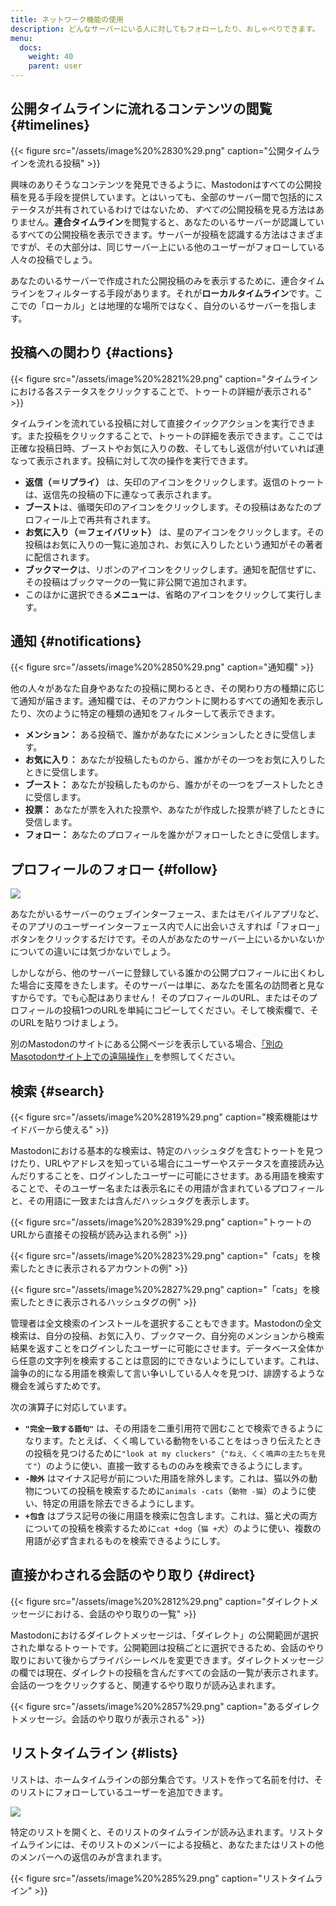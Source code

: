 ```yaml
---
title: ネットワーク機能の使用
description: どんなサーバーにいる人に対してもフォローしたり、おしゃべりできます。
menu:
  docs:
    weight: 40
    parent: user
---
```


## 公開タイムラインに流れるコン​​テンツの閲覧 {#timelines}

{{< figure src="/assets/image%20%2830%29.png" caption="公開タイムラインを流れる投稿" >}}

興味のありそうなコンテンツを発見できるように、Mastodonはすべての公開投稿を見る手段を提供しています。とはいっても、全部のサーバー間で包括的にステータスが共有されているわけではないため、*すべての*公開投稿を見る方法はありません。**連合タイムライン**を閲覧すると、あなたのいるサーバーが認識しているすべての公開投稿を表示できます。サーバーが投稿を認識する方法はさまざまですが、その大部分は、同じサーバー上にいる他のユーザーがフォローしている人々の投稿でしょう。

あなたのいるサーバーで作成された公開投稿のみを表示するために、連合タイムラインをフィルターする手段があります。それが**ローカルタイムライン**です。ここでの「ローカル」とは地理的な場所ではなく、自分のいるサーバーを指します。

## 投稿への関わり {#actions}

{{< figure src="/assets/image%20%2821%29.png" caption="タイムラインにおける各ステータスをクリックすることで、トゥートの詳細が表示される" >}}

タイムラインを流れている投稿に対して直接クイックアクションを実行できます。また投稿をクリックすることで、トゥートの詳細を表示できます。ここでは正確な投稿日時、ブーストやお気に入りの数、そしてもし返信が付いていれば連なって表示されます。投稿に対して次の操作を実行できます。

* **返信（＝リプライ）** は、矢印のアイコンをクリックします。返信のトゥートは、返信先の投稿の下に連なって表示されます。
* **ブースト**は、循環矢印のアイコンをクリックします。その投稿はあなたのプロフィール上で再共有されます。
* **お気に入り（＝フェイバリット）** は、星のアイコンをクリックします。その投稿はお気に入りの一覧に追加され、お気に入りしたという通知がその著者に配信されます。
* **ブックマーク**は、リボンのアイコンをクリックします。通知を配信せずに、その投稿はブックマークの一覧に非公開で追加されます。
* このほかに選択できる**メニュー**は、省略のアイコンをクリックして実行します。

## 通知 {#notifications}

{{< figure src="/assets/image%20%2850%29.png" caption="通知欄" >}}

他の人々があなた自身やあなたの投稿に関わるとき、その関わり方の種類に応じて通知が届きます。通知欄では、そのアカウントに関わるすべての通知を表示したり、次のように特定の種類の通知をフィルターして表示できます。

* **メンション：** ある投稿で、誰かがあなたにメンションしたときに受信します。
* **お気に入り：** あなたが投稿したものから、誰かがその一つをお気に入りしたときに受信します。
* **ブースト：** あなたが投稿したものから、誰かがその一つをブーストしたときに受信します。
* **投票：** あなたが票を入れた投票や、あなたが作成した投票が終了したときに受信します。
* **フォロー：** あなたのプロフィールを誰かがフォローしたときに受信します。

## プロフィールのフォロー {#follow}

![](/assets/image%20%2811%29.png)

あなたがいるサーバーのウェブインターフェース、またはモバイルアプリなど、そのアプリのユーザーインターフェース内で人に出会いさえすれば「フォロー」ボタンをクリックするだけです。その人があなたのサーバー上にいるかいないかについての違いには気づかないでしょう。

しかしながら、他のサーバーに登録している誰かの公開プロフィールに出くわした場合に支障をきたします。そのサーバーは単に、あなたを匿名の訪問者と見なすからです。でも心配はありません！ そのプロフィールのURL、またはそのプロフィールの投稿1つのURLを単純にコピーしてください。そして検索欄で、そのURLを貼りつけましょう。

別のMastodonのサイトにある公開ページを表示している場合、[「別のMasotodonサイト上での遠隔操作」](../external/#interact)を参照してください。

## 検索 {#search}

{{< figure src="/assets/image%20%2819%29.png" caption="検索機能はサイドバーから使える" >}}

Mastodonにおける基本的な検索は、特定のハッシュタグを含むトゥートを見つけたり、URLやアドレスを知っている場合にユーザーやステータスを直接読み込んだりすることを、ログインしたユーザーに可能にさせます。ある用語を検索することで、そのユーザー名または表示名にその用語が含まれているプロフィールと、その用語に一致または含んだハッシュタグを表示します。

{{< figure src="/assets/image%20%2839%29.png" caption="トゥートのURLから直接その投稿が読み込まれる例" >}}

{{< figure src="/assets/image%20%2823%29.png" caption="「cats」を検索したときに表示されるアカウントの例" >}}

{{< figure src="/assets/image%20%2827%29.png" caption="「cats」を検索したときに表示されるハッシュタグの例" >}}

管理者は全文検索のインストールを選択することもできます。Mastodonの全文検索は、自分の投稿、お気に入り、ブックマーク、自分宛のメンションから検索結果を返すことをログインしたユーザーに可能にさせます。データベース全体から任意の文字列を検索することは意図的にできないようにしています。これは、論争の的になる用語を検索して言い争いしている人々を見つけ、誹謗するような機会を減らすためです。

次の演算子に対応しています。

* **`"完全一致する語句"`** は、その用語を二重引用符で囲むことで検索できるようになります。たとえば、くく鳴している動物をいることをはっきり伝えたときの投稿を見つけるために`"look at my cluckers"`（`"ねえ、くく鳴声の主たちを見て"`）のように使い、直接一致するもののみを検索できるようにします。
* **`-除外`** はマイナス記号が前についた用語を除外します。これは、猫以外の動物についての投稿を検索するために`animals -cats`（`動物 -猫`）のように使い、特定の用語を除去できるようにします。
* **`+包含`** はプラス記号の後に用語を検索に包含します。これは、猫と犬の両方についての投稿を検索するために`cat +dog`（`猫 +犬`）のように使い、複数の用語が必ず含まれるものを検索できるようにしす。

## 直接かわされる会話のやり取り {#direct}

{{< figure src="/assets/image%20%2812%29.png" caption="ダイレクトメッセージにおける、会話のやり取りの一覧" >}}

Mastodonにおけるダイレクトメッセージは、「ダイレクト」の公開範囲が選択された単なるトゥートです。公開範囲は投稿ごとに選択できるため、会話のやり取りにおいて後からプライバシーレベルを変更できます。ダイレクトメッセージの欄では現在、ダイレクトの投稿を含んだすべての会話の一覧が表示されます。会話の一つをクリックすると、関連するやり取りが読み込まれます。

{{< figure src="/assets/image%20%2857%29.png" caption="あるダイレクトメッセージ。会話のやり取りが表示される" >}}

## リストタイムライン {#lists}

リストは、ホームタイムラインの部分集合です。リストを作って名前を付け、そのリストにフォローしているユーザーを追加できます。

![](/assets/image%20%2828%29.png)

特定のリストを開くと、そのリストのタイムラインが読み込まれます。リストタイムラインには、そのリストのメンバーによる投稿と、あなたまたはリストの他のメンバーへの返信のみが含まれます。

{{< figure src="/assets/image%20%285%29.png" caption="リストタイムライン" >}}
